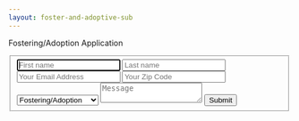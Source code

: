 ```yaml
---
layout: foster-and-adoptive-sub
---
```

<div class="col-9-12 contact-form">
<p class="round">Fostering/Adoption Application</p>
<form id="contact" action="" method="post">
	<fieldset>
		<input class="form-name" placeholder="First name" onfocus="this.placeholder = 'First name'" onblur="this.placeholder = 'First name'"  type="text" tabindex="1" required autofocus>
		<input class="form-name" placeholder="Last name" onfocus="this.placeholder = 'Last name'" onblur="this.placeholder = 'Last name'"  type="text" tabindex="2" required autofocus>
		<input class="form-info" placeholder="Your Email Address" onfocus="this.placeholder = 'Your Email Address'" onblur="this.placeholder = 'Your Email Address'" type="email" tabindex="3" required>
		<input class="form-info" placeholder="Your Zip Code" onfocus="this.placeholder = 'Your Zip Code'" onblur="this.placeholder = 'Your Zip Code'" type="text" pattern="\d{5}-?(\d{4})?" required>
		<select name="select">
			  <option value="fostering" selected>Fostering/Adoption</option>
			  <option value="donations">Donations</option>
			  <option value="career">Career Opportunities</option>
			  <option value="media">Media Inquiry</option>
			  <option value="other">Other</option>
		</select>
		<textarea class="form-info" placeholder="Message" onfocus="this.placeholder = 'Message'" onblur="this.placeholder = 'Message'" tabindex="5" required></textarea>
		<input name="submit" type="submit" id="contact-submit" data-submit="...Sending">
  	</fieldset>
	</form> 
</div>